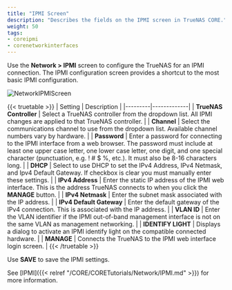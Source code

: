 ```yaml
---
title: "IPMI Screen"
description: "Describes the fields on the IPMI screen in TrueNAS CORE."
weight: 50
tags:
- coreipmi
- corenetworkinterfaces
---
```


Use the **Network > IPMI** screen to configure the TrueNAS for an IPMI connection. The IPMI configuration screen provides a shortcut to the most basic IPMI configuration.

![NetworkIPMIScreen](/images/CORE/Network/NetworkIPMIScreen.png "Network IPMI Screen")

{{< truetable >}}
| Setting | Description |
|---------|-------------|
| **TrueNAS Controller** | Select a TrueNAS controller from the dropdown list. All IPMI changes are applied to that TrueNAS controller. |
| **Channel** | Select the communications channel to use from the dropdown list. Available channel numbers vary by hardware. |
| **Password** | Enter a password for connecting to the IPMI interface from a web browser. The password must include at least one upper case letter, one lower case letter, one digit, and one special character (punctuation, e.g. ! # $ %, etc.). It must also be 8-16 characters long. |
| **DHCP** | Select to use DHCP to set the IPv4 Address, IPv4 Netmask, and Ipv4 Default Gateway. If checkbox is clear you must manually enter these settings. |
| **IPv4 Address** | Enter the static IP address of the IPMI web interface. This is the address TrueNAS connects to when you click the **MANAGE** button. |
| **IPv4 Netmask** | Enter the subnet mask associated with the IP address. |
| **IPv4 Default Gateway** | Enter the default gateway of the IPv4 connection. This is associated with the IP address. |
| **VLAN ID** | Enter the VLAN identifier if the IPMI out-of-band management interface is not on the same VLAN as management networking. |
| **IDENTIFY LIGHT** | Displays a dialog to activate an IPMI identify light on the compatible connected hardware. |
| **MANAGE** | Connects the TrueNAS to the IPMI web interface login screen. |
{{< /truetable >}}

Use **SAVE** to save the IPMI settings.

See [IPMI]({{< relref "/CORE/CORETutorials/Network/IPMI.md" >}}) for more information.
